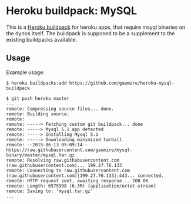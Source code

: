 Heroku buildpack: MySQL
========================

This is a [Heroku buildpack](http://devcenter.heroku.com/articles/buildpacks) for heroku apps, that require msyql binaries on the dynos itself. The buildpack is supposed to be a supplement to the existing buildpacks available.


Usage
-----

Example usage:

    $ heroku buildpacks:add https://github.com/gaumire/heroku-mysql-buildpack

    $ git push heroku master
    ...
    remote: Compressing source files... done.
    remote: Building source:
    remote: 
    remote: -----> Fetching custom git buildpack... done
    remote: -----> Mysql 5.1 app detected
    remote: -----> Installing Mysql 5.1
    remote: -----> Downloading minimized tarball
    remote: --2015-06-13 05:09:14--  https://raw.githubusercontent.com/gaumire/mysql-binary/master/mysql.tar.gz
    remote: Resolving raw.githubusercontent.com (raw.githubusercontent.com)... 199.27.76.133
    remote: Connecting to raw.githubusercontent.com (raw.githubusercontent.com)|199.27.76.133|:443... connected.
    remote: HTTP request sent, awaiting response... 200 OK
    remote: Length: 6575998 (6.3M) [application/octet-stream]
    remote: Saving to: ‘mysql.tar.gz’
    ...
